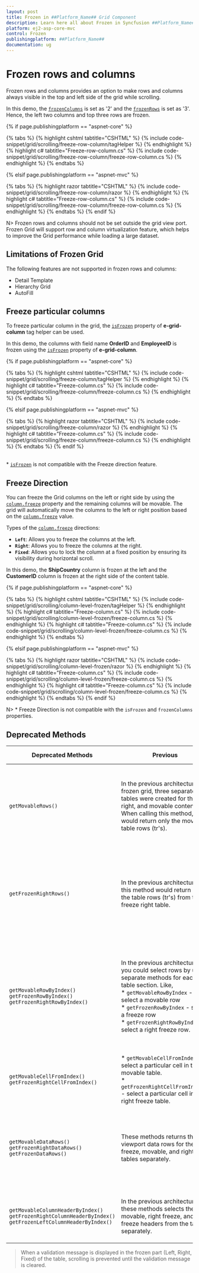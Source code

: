 ```yaml
---
layout: post
title: Frozen in ##Platform_Name## Grid Component
description: Learn here all about Frozen in Syncfusion ##Platform_Name## Grid component of Syncfusion Essential JS 2 and more.
platform: ej2-asp-core-mvc
control: Frozen
publishingplatform: ##Platform_Name##
documentation: ug
---
```



# Frozen rows and columns

Frozen rows and columns provides an option to make rows and columns always visible in the top and left side of the grid while scrolling.

In this demo, the [`frozenColumns`](https://help.syncfusion.com/cr/aspnetcore-js2/Syncfusion.EJ2.Grids.Grid.html#Syncfusion_EJ2_Grids_Grid_FrozenColumns) is set as '2' and the [`frozenRows`](https://help.syncfusion.com/cr/aspnetcore-js2/Syncfusion.EJ2.Grids.Grid.html#Syncfusion_EJ2_Grids_Grid_FrozenRows) is set as '3'. Hence, the left two columns and top three rows are frozen.

{% if page.publishingplatform == "aspnet-core" %}

{% tabs %}
{% highlight cshtml tabtitle="CSHTML" %}
{% include code-snippet/grid/scrolling/freeze-row-column/tagHelper %}
{% endhighlight %}
{% highlight c# tabtitle="Freeze-row-column.cs" %}
{% include code-snippet/grid/scrolling/freeze-row-column/freeze-row-column.cs %}
{% endhighlight %}
{% endtabs %}

{% elsif page.publishingplatform == "aspnet-mvc" %}

{% tabs %}
{% highlight razor tabtitle="CSHTML" %}
{% include code-snippet/grid/scrolling/freeze-row-column/razor %}
{% endhighlight %}
{% highlight c# tabtitle="Freeze-row-column.cs" %}
{% include code-snippet/grid/scrolling/freeze-row-column/freeze-row-column.cs %}
{% endhighlight %}
{% endtabs %}
{% endif %}



N> Frozen rows and columns should not be set outside the grid view port.
<br/> Frozen Grid will support row and column virtualization feature, which helps to improve the Grid performance while loading a large dataset.

## Limitations of Frozen Grid

The following features are not supported in frozen rows and columns:

* Detail Template
* Hierarchy Grid
* AutoFill

## Freeze particular columns

To freeze particular column in the grid, the [`isFrozen`](https://help.syncfusion.com/cr/aspnetcore-js2/Syncfusion.EJ2.Grids.GridColumn.html#Syncfusion_EJ2_Grids_GridColumn_IsFrozen) property of **e-grid-column** tag helper can be used.

In this demo, the columns with field name **OrderID** and **EmployeeID** is frozen using the [`isFrozen`](https://help.syncfusion.com/cr/aspnetcore-js2/Syncfusion.EJ2.Grids.GridColumn.html#Syncfusion_EJ2_Grids_GridColumn_IsFrozen) property of **e-grid-column**.

{% if page.publishingplatform == "aspnet-core" %}

{% tabs %}
{% highlight cshtml tabtitle="CSHTML" %}
{% include code-snippet/grid/scrolling/freeze-column/tagHelper %}
{% endhighlight %}
{% highlight c# tabtitle="Freeze-column.cs" %}
{% include code-snippet/grid/scrolling/freeze-column/freeze-column.cs %}
{% endhighlight %}
{% endtabs %}

{% elsif page.publishingplatform == "aspnet-mvc" %}

{% tabs %}
{% highlight razor tabtitle="CSHTML" %}
{% include code-snippet/grid/scrolling/freeze-column/razor %}
{% endhighlight %}
{% highlight c# tabtitle="Freeze-column.cs" %}
{% include code-snippet/grid/scrolling/freeze-column/freeze-column.cs %}
{% endhighlight %}
{% endtabs %}
{% endif %}



<br/> * [`isFrozen`](https://help.syncfusion.com/cr/aspnetcore-js2/Syncfusion.EJ2.Grids.GridColumn.html#Syncfusion_EJ2_Grids_GridColumn_IsFrozen) is not compatible with the Freeze direction feature.

## Freeze Direction

You can freeze the Grid columns on the left or right side by using the [`column.freeze`](https://help.syncfusion.com/cr/aspnetcore-js2/Syncfusion.EJ2.Grids.GridColumn.html#Syncfusion_EJ2_Grids_GridColumn_Freeze) property and the remaining columns will be movable. The grid will automatically move the columns to the left or right position based on the [`column.freeze`](https://help.syncfusion.com/cr/aspnetcore-js2/Syncfusion.EJ2.Grids.GridColumn.html#Syncfusion_EJ2_Grids_GridColumn_Freeze) value.

Types of the [`column.freeze`](https://help.syncfusion.com/cr/aspnetcore-js2/Syncfusion.EJ2.Grids.GridColumn.html#Syncfusion_EJ2_Grids_GridColumn_Freeze) directions:

* **`Left`**: Allows you to freeze the columns at the left.
* **`Right`**: Allows you to freeze the columns at the right.
* **`Fixed`**: Allows you to lock the column at a fixed position by ensuring its visibility during horizontal scroll.

In this demo, the **ShipCountry** column is frozen at the left and the **CustomerID** column is frozen at the right side of the content table.

{% if page.publishingplatform == "aspnet-core" %}

{% tabs %}
{% highlight cshtml tabtitle="CSHTML" %}
{% include code-snippet/grid/scrolling/column-level-frozen/tagHelper %}
{% endhighlight %}
{% highlight c# tabtitle="Freeze-column.cs" %}
{% include code-snippet/grid/scrolling/column-level-frozen/freeze-column.cs %}
{% endhighlight %}
{% highlight c# tabtitle="Freeze-column.cs" %}
{% include code-snippet/grid/scrolling/column-level-frozen/freeze-column.cs %}
{% endhighlight %}
{% endtabs %}

{% elsif page.publishingplatform == "aspnet-mvc" %}

{% tabs %}
{% highlight razor tabtitle="CSHTML" %}
{% include code-snippet/grid/scrolling/column-level-frozen/razor %}
{% endhighlight %}
{% highlight c# tabtitle="Freeze-column.cs" %}
{% include code-snippet/grid/scrolling/column-level-frozen/freeze-column.cs %}
{% endhighlight %}
{% highlight c# tabtitle="Freeze-column.cs" %}
{% include code-snippet/grid/scrolling/column-level-frozen/freeze-column.cs %}
{% endhighlight %}
{% endtabs %}
{% endif %}


N> * Freeze Direction is not compatible with the `isFrozen` and `frozenColumns` properties.

## Deprecated Methods

Deprecated Methods | Previous | Current | Suggested Alternative Methods | Example for achieving the same results
 ---  | --- | --- | ---  | --- 
`getMovableRows()` | In the previous architecture of frozen grid, three separate tables were created for the left, right, and movable contents. When calling this method, it would return only the movable table rows (tr's). | In the current architecture, the frozen left, right, and movable sections are applied within a single table. When calling this method, it will return all table rows (tr's) of the entire table. However, in this approach, we have introduced the `e-unfreeze` class for movable cells. This allows us to selectively retrieve the movable rows using the `e-unfreeze` class selector. | `getRows()` | gridInstance.getMovableRows()[0].querySelectorAll('.e-unfreeze')  // Deprecated <br><br> (or) <br><br> gridInstance.getRows()[0].querySelectorAll('.e-unfreeze')  // Alternative method
`getFrozenRightRows()` | In the previous architecture, this method would return only the table rows (tr's) from the freeze right table. | In the current architecture, the frozen left, right, and movable sections are applied within a single table. When calling this method, it will return all the rows (tr’s) of the entire table. In this new approach, we have introduced the `e-rightfreeze` class for right freeze cells. As a result, you can now selectively retrieve the right freeze rows using the `e-rightfreeze` class selector. | `getRows()` | gridInstance.getFrozenRightRows()[0].querySelectorAll('.e-rightfreeze')  // Deprecated <br><br> (or) <br><br> gridInstance.getRows()[0].querySelectorAll('.e-rightfreeze')  // Alternative method
`getMovableRowByIndex()` <br> `getFrozenRowByIndex()` <br> `getFrozenRightRowByIndex()` | In the previous architecture, you could select rows by using separate methods for each table section. Like, <br> * `getMovableRowByIndex` - select a movable row <br> * `getFrozenRowByIndex` - select a freeze row  <br> * `getFrozenRightRowByIndex` - select a right freeze row. | In the current architecture, the `getMovableRowByIndex`, `getFrozenRightRowByIndex` and `getFrozenRowByIndex` methods all return the same table row (tr) based on the given index. Additionally, class names for table cells (td's) have been separated as follows: <br> * Left-Freeze : `e-leftfreeze` <br> * Movable : `e-unfreeze` <br> * Right-Freeze : `e-rightfreeze`.<br>This separation of class names makes it easier to target and customize the cells within the particular row.   | `getRowByIndex()` | **To get the left freeze cells:** <br> gridInstance.getRowByIndex(1).querySelectorAll('.e-leftfreeze') <br><br> **To get the movable cells:** <br> gridInstance.getRowByIndex(1).querySelectorAll('.e-unfreeze') <br><br> **To get the right freeze cells:** <br> gridInstance.getRowByIndex(1).querySelectorAll('.e-rightfreeze')
`getMovableCellFromIndex()` <br> `getFrozenRightCellFromIndex()` |  * `getMovableCellFromIndex()` - select a particular cell in the movable table. <br> * `getFrozenRightCellFromIndex()` - select a particular cell in the right freeze table.| In the new approach, you can select a particular cell by using both the `getFrozenRightCellFromIndex` and `getMovableCellFromIndex` methods.| `getCellFromIndex()` |gridInstance.getCellFromIndex(1,1)
`getMovableDataRows()` <br> `getFrozenRightDataRows()` <br> `getFrozenDataRows()` | These methods returns the viewport data rows for the freeze, movable, and right tables separately. | In the new approach, when calling the `getMovableDataRows`, `getFrozenRightDataRows`, and `getFrozenDataRows` methods, returns the entire viewport data rows. You can then select specific cells within these rows using the following selectors <br> * Left-Freeze : `e-leftfreeze` <br> * Movable : `e-unfreeze` <br> * Right-Freeze : `e-rightfreeze`.| `getDataRows()` | **To get the movable data cells:** <br> gridInstance.getDataRows()[0].querySelectorAll('.e-unfreeze') <br><br> **To get the right freeze data cells:** <br> gridInstance.getDataRows()[0].querySelectorAll('.e-rightfreeze') <br><br> **To get the left freeze data cells:** <br> gridInstance.getDataRows()[0].querySelectorAll('.e-leftfreeze')
`getMovableColumnHeaderByIndex()` <br> `getFrozenRightColumnHeaderByIndex()` <br> `getFrozenLeftColumnHeaderByIndex()` | In the previous architecture, these methods selects the movable, right freeze, and left freeze headers from the table separately. | In the new approach, when calling the `getMovableColumnHeaderByIndex`, `getFrozenRightColumnHeaderByIndex`, and `getFrozenLeftColumnHeaderByIndex` methods, you will still receive the same results as before. | `getColumnHeaderByIndex`() | gridInstance.getColumnHeaderByIndex(1)

> When a validation message is displayed in the frozen part (Left, Right, Fixed) of the table, scrolling is prevented until the validation message is cleared.
